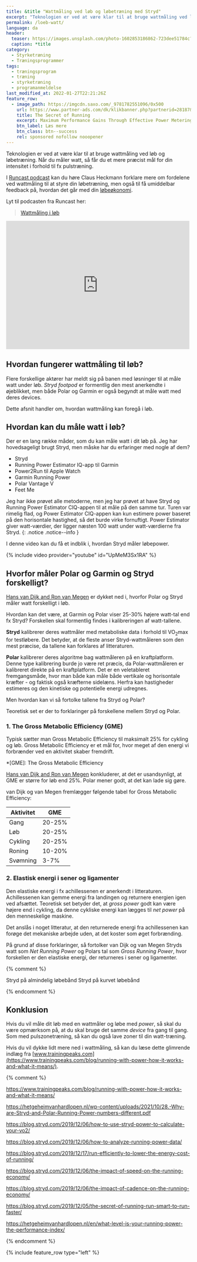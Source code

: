 ```yaml
---
title: &title "Wattmåling ved løb og løbetræning med Stryd"
excerpt: "Teknologien er ved at være klar til at bruge wattmåling ved løb og løbetræning. Når du måler watt, så får du et mere præcist mål for din intensitet i forhold til fx pulstræning."
permalink: /loeb-watt/
language: da
header:
  teaser: https://images.unsplash.com/photo-1602853186862-723dee51784c?ixlib=rb-1.2.1&ixid=MnwxMjA3fDB8MHxwaG90by1wYWdlfHx8fGVufDB8fHx8&auto=format&fit=crop&height=300&w=400&q=10
  caption: *title
category:
  - Styrketræning
  - Træningsprogrammer
tags:
  - træningsprogram
  - træning
  - styrketræning
  - programanmeldelse
last_modified_at: 2022-01-27T22:21:26Z
feature_row:
  - image_path: https://imgcdn.saxo.com/_9781782551096/0x500
    url: https://www.partner-ads.com/dk/klikbanner.php?partnerid=28187&bannerid=43264&htmlurl=https://www.saxo.com/dk/the-secret-of-running_ron-van-megen-hans-van-dijk_paperback_9781782551096
    title: The Secret of Running
    excerpt: Maximum Performance Gains Through Effective Power Metering and Training Analysis
    btn_label: Læs mere
    btn_class: btn--success
    rel: sponsored nofollow nooopener
---
```


Teknologien er ved at være klar til at bruge wattmåling ved løb og løbetræning. Når du måler watt, så får du et mere præcist mål for din intensitet i forhold til fx pulstræning.

I [Runcast podcast](https://runcast.dk/podcast/wattmaaling-i-loeb/) kan du høre Claus Heckmann forklare mere om fordelene ved wattmåling til at styre din løbetræning, men også til få umiddelbar feedback på, hvordan det går med din [løbeøkonomi](/lobeokonomi/).

Lyt til podcasten fra Runcast her:

<blockquote class="wp-embedded-content" data-secret="RXYCSbDj4V"><a href="https://runcast.dk/podcast/wattmaaling-i-loeb/">Wattmåling i løb</a></blockquote><iframe sandbox="allow-scripts" security="restricted" src="https://runcast.dk/podcast/wattmaaling-i-loeb/embed/#?secret=RXYCSbDj4V" width="500" height="350" title="“Wattmåling i løb” — Runcast" data-secret="RXYCSbDj4V" frameborder="0" marginwidth="0" marginheight="0" scrolling="no" class="wp-embedded-content"></iframe><script type="text/javascript">/*! This file is auto-generated */!function(c,d){"use strict";var e=!1,o=!1;if(d.querySelector)if(c.addEventListener)e=!0;if(c.wp=c.wp||{},!c.wp.receiveEmbedMessage)if(c.wp.receiveEmbedMessage=function(e){var t=e.data;if(t)if(t.secret||t.message||t.value)if(!/[^a-zA-Z0-9]/.test(t.secret)){for(var r,a,i,s=d.querySelectorAll('iframe[data-secret="'+t.secret+'"]'),n=d.querySelectorAll('blockquote[data-secret="'+t.secret+'"]'),o=0;o<n.length;o++)n[o].style.display="none";for(o=0;o<s.length;o++)if(r=s[o],e.source===r.contentWindow){if(r.removeAttribute("style"),"height"===t.message){if(1e3<(i=parseInt(t.value,10)))i=1e3;else if(~~i<200)i=200;r.height=i}if("link"===t.message)if(a=d.createElement("a"),i=d.createElement("a"),a.href=r.getAttribute("src"),i.href=t.value,i.host===a.host)if(d.activeElement===r)c.top.location.href=t.value}}},e)c.addEventListener("message",c.wp.receiveEmbedMessage,!1),d.addEventListener("DOMContentLoaded",t,!1),c.addEventListener("load",t,!1);function t(){if(!o){o=!0;for(var e,t,r,a=-1!==navigator.appVersion.indexOf("MSIE 10"),i=!!navigator.userAgent.match(/Trident.*rv:11\./),s=d.querySelectorAll("iframe.wp-embedded-content"),n=0;n<s.length;n++){if(!(r=(t=s[n]).getAttribute("data-secret")))r=Math.random().toString(36).substr(2,10),t.src+="#?secret="+r,t.setAttribute("data-secret",r);if(a||i)(e=t.cloneNode(!0)).removeAttribute("security"),t.parentNode.replaceChild(e,t);t.contentWindow.postMessage({message:"ready",secret:r},"*")}}}}(window,document);</script>

## Hvordan fungerer wattmåling til løb?

Flere forskellige aktører har meldt sig på banen med løsninger til at måle watt under løb. _Stryd footpod_ er formentlig den mest anerkendte i øjeblikket, men både Polar og Garmin er også begyndt at måle watt med deres devices.

Dette afsnit handler om, hvordan wattmåling kan foregå i løb.

## Hvordan kan du måle watt i løb?

Der er en lang række måder, som du kan måle watt i dit løb på. Jeg har hovedsageligt brugt Stryd, men måske har du erfaringer med nogle af dem?

- Stryd
- Running Power Estimator IQ-app til Garmin
- Power2Run til Apple Watch
- Garmin Running Power
- Polar Vantage V
- Feet Me

Jeg har ikke prøvet alle metoderne, men jeg har prøvet at have Stryd og Running Power Estimator CIQ-appen til at måle på den samme tur. Turen var rimelig flad, og Power Estimator CIQ-appen kan kun estimere power baseret på den horisontale hastighed, så det burde virke fornuftigt. Power Estimator giver watt-værdier, der ligger næsten 100 watt under watt-værdierne fra Stryd.
{: .notice .notice--info }

I denne video kan du få et indblik i, hvordan Stryd måler løbepower.

{% include video provider="youtube" id="UpMeM3Sx1RA" %}

## Hvorfor måler Polar og Garmin og Stryd forskelligt?

[Hans van Dijk and Ron van Megen](https://hetgeheimvanhardlopen.nl/wp-content/uploads/2021/10/28.-Why-are-Stryd-and-Polar-Running-Power-numbers-different.pdf) er dykket ned i, hvorfor Polar og Stryd måler watt forskelligt i løb.

Hvordan kan det være, at Garmin og Polar viser 25-30% højere watt-tal end fx Stryd? Forskellen skal formentlig findes i kalibreringen af watt-tallene.

**Stryd** kalibrerer deres wattmåler med metaboliske data i forhold til VO<sub>2</sub>max for testløbere. Det betyder, at de fleste anser Stryd-wattmåleren som den mest præcise, da tallene kan forklares af litteraturen.

**Polar** kalibrerer deres algoritme bag wattmåleren på en kraftplatform. Denne type kalibrering burde jo være ret præcis, da Polar-wattmåleren er kalibreret direkte på en kraftplatform. Det er en veletableret fremgangsmåde, hvor man både kan måle både vertikale og horisontale kræfter - og faktisk også kræfterne sidelæns. Herfra kan hastigheder estimeres og den kinetiske og potentielle energi udregnes.

Men hvordan kan vi så fortolke tallene fra Stryd og Polar?

Teoretisk set er der to forklaringer på forskellene mellem Stryd og Polar.

### 1. The Gross Metabolic Efficiency (GME)

Typisk sætter man Gross Metabolic Efficiency til maksimalt 25% for cykling og løb. Gross Metabolic Efficiency er et mål for, hvor meget af den energi vi forbrænder ved en aktivitet skaber fremdrift.

*[GME]: The Gross Metabolic Efficiency

[Hans van Dijk and Ron van Megen](https://hetgeheimvanhardlopen.nl/wp-content/uploads/2021/10/28.-Why-are-Stryd-and-Polar-Running-Power-numbers-different.pdf) konkluderer, at det er usandsynligt, at GME er større for løb end 25%. Polar mener godt, at det kan lade sig gøre.

van Dijk og van Megen fremlægger følgende tabel for Gross Metabolic Efficiency:

| Aktivitet | GME |
|-|-|
| Gang | 20-25% |
| Løb | 20-25% |
| Cykling | 20-25% |
| Roning | 10-20% |
| Svømning | 3-7% |

### 2. Elastisk energi i sener og ligamenter

Den elastiske energi i fx achillessenen er anerkendt i litteraturen. Achillessenen kan gemme energi fra landingen og returnere energien igen ved afsættet. Teoretisk set betyder det, at _gross power_ godt kan være højere end i cykling, da denne cykliske energi kan lægges til _net power_ på den menneskelige maskine.

Det anslås i noget litteratur, at den returnerede energi fra achillessenen kan forøge det mekaniske arbejde uden, at det koster som øget forbrænding.

På grund af disse forklaringer, så fortolker van Dijk og van Megen Stryds watt som _Net Running Power_ og Polars tal som _Gross Running Power_, hvor forskellen er den elastiske energi, der returneres i sener og ligamenter.

{% comment %}

Stryd på almindelig løbebånd
Stryd på kurvet løbebånd

{% endcomment %}

## Konklusion

Hvis du vil måle dit løb med en wattmåler og løbe med _power_, så skal du være opmærksom på, at du skal bruge det samme _device_ fra gang til gang. Som med pulszonetræning, så kan du også lave zoner til din watt-træning.

Hvis du vil dykke lidt mere ned i wattmåling, så kan du læse dette glimrende indlæg fra [www.trainingpeaks.com](https://www.trainingpeaks.com/blog/running-with-power-how-it-works-and-what-it-means/).


{% comment %}

https://www.trainingpeaks.com/blog/running-with-power-how-it-works-and-what-it-means/

https://hetgeheimvanhardlopen.nl/wp-content/uploads/2021/10/28.-Why-are-Stryd-and-Polar-Running-Power-numbers-different.pdf

https://blog.stryd.com/2019/12/06/how-to-use-stryd-power-to-calculate-your-vo2/

https://blog.stryd.com/2019/12/06/how-to-analyze-running-power-data/

https://blog.stryd.com/2019/12/17/run-efficiently-to-lower-the-energy-cost-of-running/

https://blog.stryd.com/2019/12/06/the-impact-of-speed-on-the-running-economy/

https://blog.stryd.com/2019/12/06/the-impact-of-cadence-on-the-running-economy/

https://blog.stryd.com/2019/12/05/the-secret-of-running-run-smart-to-run-faster/

https://hetgeheimvanhardlopen.nl/en/what-level-is-your-running-power-the-performance-index/

{% endcomment %}

{% include feature_row type="left" %}
